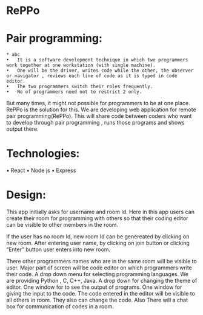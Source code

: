 # RePPo

# Pair programming:
    * abc
    •	It is a software development technique in which two programmers work together at one workstation (with single machine). 
    •	One will be the driver, writes code while the other, the observer or navigator , reviews each line of code as it is typed in code editor.
    •	The two programmers switch their roles frequently.
    •	No of programmers need not to restrict 2 only.

But many times, it might not possible for programmers to be at one place.
RePPo is the solution for this.
We are developing web application for remote pair programming(RePPo).
This will share code between coders who want to develop through pair programming , runs those programs and shows output there.


# Technologies:
•	React
•	Node js
•	Express


# Design:
This app initially asks for username and room Id.
Here in this app users can create their room for programming with others so that their coding editor can be visible to other members in the room.
 
If the user has no room Id, new room Id can be genereated by clicking on new room.
After entering user name, by clicking on join button or clicking “Enter” button user enters into new room.
 
There other programmers names who are in the same room will be visible to user.
Major part of screen will be code editor on which programmers write their code.
A drop down menu for selecting programming languages.
We are providing Python , C,  C++, Java.
A drop down for changing the theme of editor.
One window for to see the output of  programs.
One window for giving the input to the code.
The code entered in the editor will be visible to all others in room.
They also can change the code.
Also There will a chat box for communication of codes in a room.
